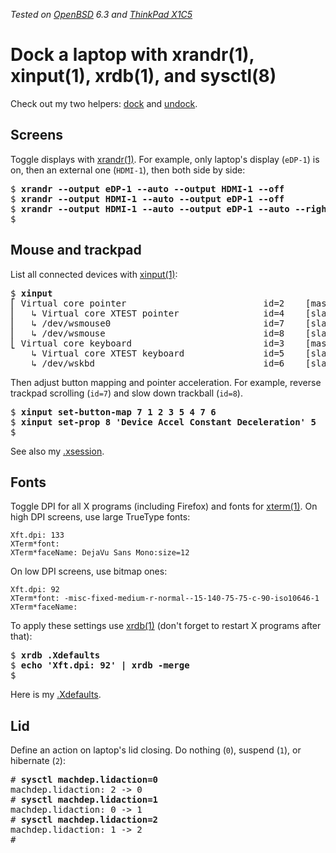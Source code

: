 _Tested on [OpenBSD](/openbsd/) 6.3 and [ThinkPad X1C5](/openbsd/hardware.html)_

# Dock a laptop with xrandr(1), xinput(1), xrdb(1), and sysctl(8)

Check out my two helpers: [dock](/bin/dock) and [undock](/bin/undock).

## Screens

Toggle displays with [xrandr(1)](https://man.openbsd.org/xrandr.1).
For example, only laptop's display (`eDP-1`) is on, then an external
one (`HDMI-1`), then both side by side:

<pre>
$ <b>xrandr --output eDP-1 --auto --output HDMI-1 --off</b>
$ <b>xrandr --output HDMI-1 --auto --output eDP-1 --off</b>
$ <b>xrandr --output HDMI-1 --auto --output eDP-1 --auto --right-of HDMI-1</b>
$
</pre>

## Mouse and trackpad


List all connected devices with
[xinput(1)](https://man.openbsd.org/xinput.1):

<pre>
$ <b>xinput</b>
&#9121; Virtual core pointer                          id=2    [master pointer  (3)]
&#9116;   &#8627; Virtual core XTEST pointer                id=4    [slave  pointer  (2)]
&#9116;   &#8627; /dev/wsmouse0                             id=7    [slave  pointer  (2)]
&#9116;   &#8627; /dev/wsmouse                              id=8    [slave  pointer  (2)]
&#9123; Virtual core keyboard                         id=3    [master keyboard (2)]
    &#8627; Virtual core XTEST keyboard               id=5    [slave  keyboard (3)]
    &#8627; /dev/wskbd                                id=6    [slave  keyboard (3)]
</pre>

Then adjust button mapping and pointer acceleration. For example,
reverse trackpad scrolling (`id=7`) and slow down trackball (`id=8`).

<pre>
$ <b>xinput set-button-map 7 1 2 3 5 4 7 6</b>
$ <b>xinput set-prop 8 'Device Accel Constant Deceleration' 5</b>
$
</pre>

See also my [.xsession](xsession).

## Fonts

Toggle DPI for all X programs (including Firefox) and fonts for
[xterm(1)](https://man.openbsd.org/xterm.1).  On high DPI screens,
use large TrueType fonts:

	Xft.dpi: 133
	XTerm*font:
	XTerm*faceName: DejaVu Sans Mono:size=12

On low DPI screens, use bitmap ones:

	Xft.dpi: 92
	XTerm*font: -misc-fixed-medium-r-normal--15-140-75-75-c-90-iso10646-1
	XTerm*faceName:

To apply these settings use [xrdb(1)](https://man.openbsd.org/xrdb.1)
(don't forget to restart X programs after that):

<pre>
$ <b>xrdb .Xdefaults</b>
$ <b>echo 'Xft.dpi: 92' | xrdb -merge</b>
$
</pre>

Here is my [.Xdefaults](Xdefaults).

## Lid

Define an action on laptop's lid closing. Do nothing (`0`), suspend
(`1`), or hibernate (`2`):

<pre>
# <b>sysctl machdep.lidaction=0</b>
machdep.lidaction: 2 -> 0
# <b>sysctl machdep.lidaction=1</b>
machdep.lidaction: 0 -> 1
# <b>sysctl machdep.lidaction=2</b>
machdep.lidaction: 1 -> 2
#
</pre>
